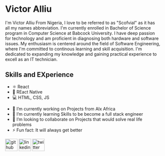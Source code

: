 # Victor Alliu
I'm Victor Alliu From Nigeria, I love to be referred to as "Scofvial" as it
has all my names abbreviation. I'm currently enrolled in Bachelor of Science
program in Computer Science at Babcock University. I have deep passion for 
technology and am proficient in diagnosing both hardware and software issues. 
My enthusiasm is centered around the field of Software Engineering, where I'm 
committed to continous learning and skill acquisition. I'm dedicated to 
expanding my knowledge and gaining practical experience to excell as an IT technician.

## Skills and EXperience
* ⚛ React
* 📱 REact Native
* 💻 HTML, CSS, JS

- 🔭 I’m currently working on Projects from Alx Africa 
- 🌱 I’m currently learning Skills to be become a full stack engineer 
- 👯 I’m looking to collaborate on Projects that would solve real life problems 
- ⚡ Fun fact: It will always get better 


[<img src='https://cdn.jsdelivr.net/npm/simple-icons@3.0.1/icons/github.svg' alt='github' height='40'>](https://github.com/https://github.com/SCOFVIAL)  [<img src='https://cdn.jsdelivr.net/npm/simple-icons@3.0.1/icons/linkedin.svg' alt='linkedin' height='40'>](https://www.linkedin.com/in/https://www.linkedin.com/in/victor-alliu-616819202//)  [<img src='https://cdn.jsdelivr.net/npm/simple-icons@3.0.1/icons/twitter.svg' alt='twitter' height='40'>](https://twitter.com/https://twitter.com/SCOFVIAL972)  

